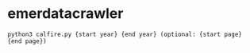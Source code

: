 # emerdatacrawler

`python3 calfire.py {start year} {end year} (optional: {start page} {end page})`
